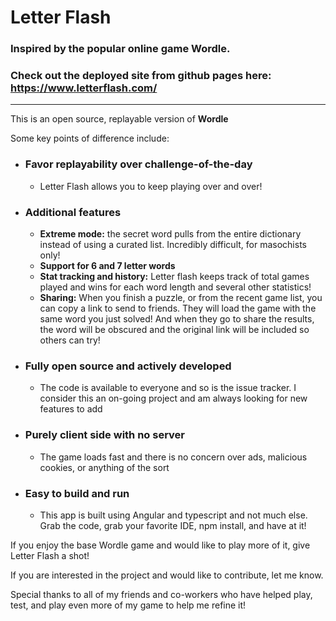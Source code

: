 # Letter Flash

### Inspired by the popular online game Wordle.

### Check out the deployed site from github pages here: https://www.letterflash.com/

-----------------------------------------------------------------------------------------------------------------------------------------
This is an open source, replayable version of **Wordle**

Some key points of difference include:

- ### Favor replayability over challenge-of-the-day
  - Letter Flash allows you to keep playing over and over!
- ### Additional features
  - **Extreme mode:** the secret word pulls from the entire dictionary instead of using a curated list. Incredibly difficult, for masochists only!
  - **Support for 6 and 7 letter words**
  - **Stat tracking and history:** Letter flash keeps track of total games played and wins for each word length and several other statistics!
  - **Sharing:** When you finish a puzzle, or from the recent game list, you can copy a link to send to friends. They will load the game with the same word you just solved! And when they go to share the results, the word will be obscured and the original link will be included so others can try!
- ### Fully open source and actively developed
  - The code is available to everyone and so is the issue tracker. I consider this an on-going project and am always looking for new features to add
- ### Purely client side with no server
  - The game loads fast and there is no concern over ads, malicious cookies, or anything of the sort
- ### Easy to build and run
  - This app is built using Angular and typescript and not much else. Grab the code, grab your favorite IDE, npm install, and have at it!


If you enjoy the base Wordle game and would like to play more of it, give Letter Flash a shot!

If you are interested in the project and would like to contribute, let me know.

Special thanks to all of my friends and co-workers who have helped play, test, and play even more of my game to help me refine it!
